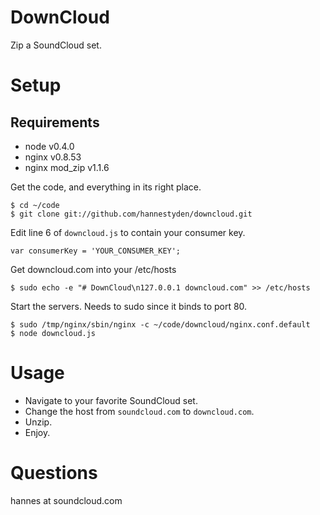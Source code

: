# DownCloud

Zip a SoundCloud set.

# Setup

## Requirements

- node v0.4.0
- nginx v0.8.53
- nginx mod\_zip v1.1.6

Get the code, and everything in its right place.

    $ cd ~/code
    $ git clone git://github.com/hannestyden/downcloud.git

Edit line 6 of `downcloud.js` to contain your consumer key.

    var consumerKey = 'YOUR_CONSUMER_KEY';

Get downcloud.com into your /etc/hosts

    $ sudo echo -e "# DownCloud\n127.0.0.1 downcloud.com" >> /etc/hosts

Start the servers. Needs to sudo since it binds to port 80.

    $ sudo /tmp/nginx/sbin/nginx -c ~/code/downcloud/nginx.conf.default
    $ node downcloud.js

# Usage

- Navigate to your favorite SoundCloud set.
- Change the host from `soundcloud.com` to `downcloud.com`.
- Unzip.
- Enjoy.

# Questions

hannes at soundcloud.com
